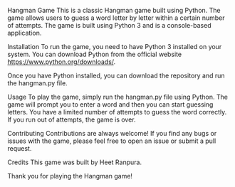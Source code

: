Hangman Game
This is a classic Hangman game built using Python. The game allows users to guess a word letter by letter within a certain number of attempts. The game is built using Python 3 and is a console-based application.

Installation
To run the game, you need to have Python 3 installed on your system. You can download Python from the official website https://www.python.org/downloads/.

Once you have Python installed, you can download the repository and run the hangman.py file.

Usage
To play the game, simply run the hangman.py file using Python. The game will prompt you to enter a word and then you can start guessing letters. You have a limited number of attempts to guess the word correctly. If you run out of attempts, the game is over.

Contributing
Contributions are always welcome! If you find any bugs or issues with the game, please feel free to open an issue or submit a pull request.

Credits
This game was built by Heet Ranpura.

Thank you for playing the Hangman game!

